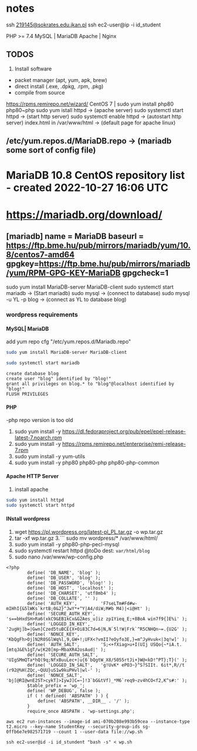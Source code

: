 # notes
ssh 219145@sokrates.edu.jkan.pl
ssh ec2-user@ip -i id_student

PHP >= 7.4 
MySQL | MariaDB 
Apache | Nginx

## TODOS
1. Install software
  - packet manager (apt, yum, apk, brew)
  - direct install (.exe, .dpkg, .rpm, .pkg)
  - compile from source

https://rpms.remirepo.net/wizard/   CentOS 7 | sudo yum install php80 php80~php
sudo yum istall httpd   ->   (apache server)
sudo systemctl start httpd    ->     (start http server)
sudo systemctl enable httpd     ->     (autostart http server)
index.html in /var/www/html    ->      (default page for apache linux)

/etc/yum.repos.d/MariaDB.repo     ->       (mariadb some sort of config file) 
-------------------------------------------------------------------
# MariaDB 10.8 CentOS repository list - created 2022-10-27 16:06 UTC
# https://mariadb.org/download/
[mariadb]
name = MariaDB
baseurl = https://ftp.bme.hu/pub/mirrors/mariadb/yum/10.8/centos7-amd64
gpgkey=https://ftp.bme.hu/pub/mirrors/mariadb/yum/RPM-GPG-KEY-MariaDB
gpgcheck=1
-------------------------------------------------------------------

sudo yum install MariaDB-server MariaDB-client
sudo systemctl start mariadb     ->     (Start mariadb)
sudo mysql     ->     (connect to database)
sudo mysql -u YL -p blog    ->     (connect as YL to database blog)

### wordpress requirements
#### MySQL| MariaDB
add yum repo cfg "/etc/yum.repos.d/Mariadb.repo"
```bash
sudo yum install MariaDB-server MariaDB-client
```
```bash
sudo systemctl start mariadb
```
```
create database blog
create user "blog" identified by "blog!"
grant all privileges on blog.* to "blog"@localhost identified by "blog!"
FLUSH PRIVILEGES
```
#### PHP

-php repo version is too old
1. sudo yum install -y https://dl.fedoraproject.org/pub/epel/epel-release-latest-7.noarch.rpm
2. sudo yum install -y https://rpms.remirepo.net/enterprise/remi-release-7.rpm
3. sudo yum install -y yum-utils
4. sudo yum install -y php80 php80-php php80-php-common

#### Apache HTTP Server
1. install apache
```bash
sudo yum install httpd
sudo systemctl start httpd
```

#### INstall wordpress
1. wget https://pl.wordpress.org/latest-pl_PL.tar.gz -o wp.tar.gz
2. tar -xf wp.tar.gz
3.```
sudo mv wordpress/* /var/www/html/
4. sudo yum install -y php80-php-pecl-mysql
5. sudo systemctl restart httpd
    @toDo dest: ``var/html/blog``
6. sudo nano /var/www/wp-config.php
```
<?php
        define( 'DB_NAME', 'blog' );
        define( 'DB_USER', 'blog' );
        define( 'DB_PASSWORD', 'blog!' );
        define( 'DB_HOST', 'localhost' );
        define( 'DB_CHARSET', 'utf8mb4' );
        define( 'DB_COLLATE', '' );
        define( 'AUTH_KEY',         'F7seLTm#Fd#w-mIHhI{&5lWKs`krtB;0&2}^JwY*+^Y|A4/diW;M#b M4)|<i@Ht' );
        define( 'SECURE_AUTH_KEY',  's==bHxdSH>Ra6(xkC9&EB1kCx&G2Aes_u]iz zp1Yieq_E;+8BoA win7f9{]E%i' );
        define( 'LOGGED_IN_KEY',    '2ugHj]b=|Gwn]Czed5tuBCE{X+Oi83C7d=6|N,N`5l!W|Frk`^R5CNHQn~=.{U2G' );
        define( 'NONCE_KEY',        'KbQgFh>Oj]N2R0SGlWq%l,9,GW+!;UFX<?vmII?eOyfo3E,}=m^JyHvuk<|3q!w]' );
        define( 'AUTH_SALT',        'S;<+fXiag>u+I(UIj USQo{~*iA.t.[mtqJ&E%1gT/w|K20[mp~MbaXR42osAud|' );
        define( 'SECURE_AUTH_SALT', 'UIgSMmQTa*hQ(9q;NfxBuuLec+|u{6`bQgtW_X8/5055rtJi+}W@<kD!^PT};T}(' );
        define( 'LOGGED_IN_SALT',   'g!UvK* ePO3~}^S?SIIt. 6it*,R//t (r92@%H(ZQc,~QUU}uS1w9kuPHvl|wl-' );
        define( 'NONCE_SALT',       'bj[@RI@wnE2ST>cykT]>IywJ]C=~]!3`bG&tVf)_*M6`req9~zv4hCO<f2,K^s#:' );
        $table_prefix = 'wp_';
        define( 'WP_DEBUG', false );
        if ( ! defined( 'ABSPATH' ) ) {
            define( 'ABSPATH', __DIR__ . '/' );
        }
        require_once ABSPATH . 'wp-settings.php';
```


```
aws ec2 run-instances --image-id ami-070b208e993b59cea --instance-type t2.micro --key-name StudentKey --security-group-ids sg-0ffb6e7e982571719 --count 1 --user-data file://wp.sh
```
```
ssh ec2-user@id -i id_stundent "bash -s" < wp.sh
```
